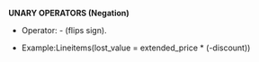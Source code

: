 **UNARY OPERATORS (Negation)**

*   Operator: - (flips sign).
    
*   Example:Lineitems(lost\_value = extended\_price \* (-discount))